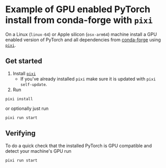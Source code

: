 # Example of GPU enabled PyTorch install from conda-forge with `pixi`


On a Linux (`linux-64`) or Apple silicon (`osx-arm64`) machine install a GPU enabled version of PyTorch and all dependencies from [conda-forge](https://conda-forge.org/) using [`pixi`](https://pixi.sh/).


## Get started

1. Install [`pixi`](https://pixi.sh/)
   * If you've already installed `pixi` make sure it is updated with `pixi self-update`.
2. Run
```
pixi install
```

or optionally just run

```
pixi run start
```

## Verifying

To do a quick check that the installed PyTorch is GPU compatible and detect your machine's GPU run

```
pixi run start
```

